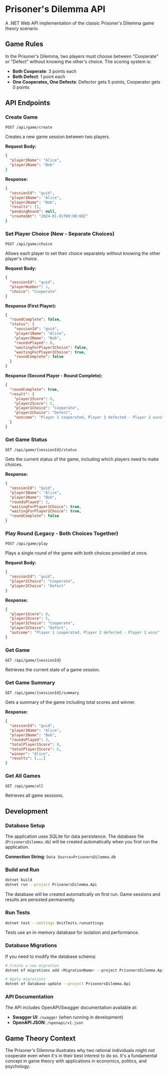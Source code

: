 # Prisoner's Dilemma API

A .NET Web API implementation of the classic Prisoner's Dilemma game theory scenario.

## Game Rules

In the Prisoner's Dilemma, two players must choose between "Cooperate" or "Defect" without knowing the other's choice. The scoring system is:

- **Both Cooperate**: 3 points each
- **Both Defect**: 1 point each  
- **One Cooperates, One Defects**: Defector gets 5 points, Cooperator gets 0 points

## API Endpoints

### Create Game
```
POST /api/game/create
```
Creates a new game session between two players.

**Request Body:**
```json
{
  "player1Name": "Alice",
  "player2Name": "Bob"
}
```

**Response:**
```json
{
  "sessionId": "guid",
  "player1Name": "Alice",
  "player2Name": "Bob",
  "results": [],
  "pendingRound": null,
  "createdAt": "2024-01-01T00:00:00Z"
}
```

### Set Player Choice (New - Separate Choices)
```
POST /api/game/choice
```
Allows each player to set their choice separately without knowing the other player's choice.

**Request Body:**
```json
{
  "sessionId": "guid",
  "playerNumber": 1,
  "choice": "Cooperate"
}
```

**Response (First Player):**
```json
{
  "roundComplete": false,
  "status": {
    "sessionId": "guid",
    "player1Name": "Alice",
    "player2Name": "Bob",
    "roundsPlayed": 0,
    "waitingForPlayer1Choice": false,
    "waitingForPlayer2Choice": true,
    "roundComplete": false
  }
}
```

**Response (Second Player - Round Complete):**
```json
{
  "roundComplete": true,
  "result": {
    "player1Score": 0,
    "player2Score": 5,
    "player1Choice": "Cooperate",
    "player2Choice": "Defect",
    "outcome": "Player 1 cooperated, Player 2 defected - Player 2 wins"
  }
}
```

### Get Game Status
```
GET /api/game/{sessionId}/status
```
Gets the current status of the game, including which players need to make choices.

**Response:**
```json
{
  "sessionId": "guid",
  "player1Name": "Alice",
  "player2Name": "Bob",
  "roundsPlayed": 2,
  "waitingForPlayer1Choice": true,
  "waitingForPlayer2Choice": true,
  "roundComplete": false
}
```

### Play Round (Legacy - Both Choices Together)
```
POST /api/game/play
```
Plays a single round of the game with both choices provided at once.

**Request Body:**
```json
{
  "sessionId": "guid",
  "player1Choice": "Cooperate",
  "player2Choice": "Defect"
}
```

**Response:**
```json
{
  "player1Score": 0,
  "player2Score": 5,
  "player1Choice": "Cooperate",
  "player2Choice": "Defect",
  "outcome": "Player 1 cooperated, Player 2 defected - Player 2 wins"
}
```

### Get Game
```
GET /api/game/{sessionId}
```
Retrieves the current state of a game session.

### Get Game Summary
```
GET /api/game/{sessionId}/summary
```
Gets a summary of the game including total scores and winner.

**Response:**
```json
{
  "sessionId": "guid",
  "player1Name": "Alice",
  "player2Name": "Bob",
  "roundsPlayed": 3,
  "totalPlayer1Score": 8,
  "totalPlayer2Score": 6,
  "winner": "Alice",
  "results": [...]
}
```

### Get All Games
```
GET /api/game/all
```
Retrieves all game sessions.

## Development

### Database Setup
The application uses SQLite for data persistence. The database file (`PrisonersDilemma.db`) will be created automatically when you first run the application.

**Connection String**: `Data Source=PrisonersDilemma.db`

### Build and Run
```bash
dotnet build
dotnet run --project PrisonersDilemma.Api
```

The database will be created automatically on first run. Game sessions and results are persisted permanently.

### Run Tests
```bash
dotnet test --settings UnitTests.runsettings
```

Tests use an in-memory database for isolation and performance.

### Database Migrations
If you need to modify the database schema:
```bash
# Create a new migration
dotnet ef migrations add <MigrationName> --project PrisonersDilemma.Api

# Apply migrations
dotnet ef database update --project PrisonersDilemma.Api
```

### API Documentation
The API includes OpenAPI/Swagger documentation available at:
- **Swagger UI**: `/swagger` (when running in development)  
- **OpenAPI JSON**: `/openapi/v1.json`

## Game Theory Context

The Prisoner's Dilemma illustrates why two rational individuals might not cooperate even when it's in their best interest to do so. It's a fundamental concept in game theory with applications in economics, politics, and psychology.